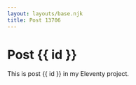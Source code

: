 ```yaml
---
layout: layouts/base.njk
title: Post 13706
---
```


# Post {{ id }}

This is post {{ id }} in my Eleventy project.
